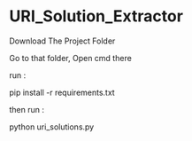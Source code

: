 # URI_Solution_Extractor

Download The Project Folder

Go to that folder, Open cmd there

run :
 
pip install -r requirements.txt

then run :

python uri_solutions.py
